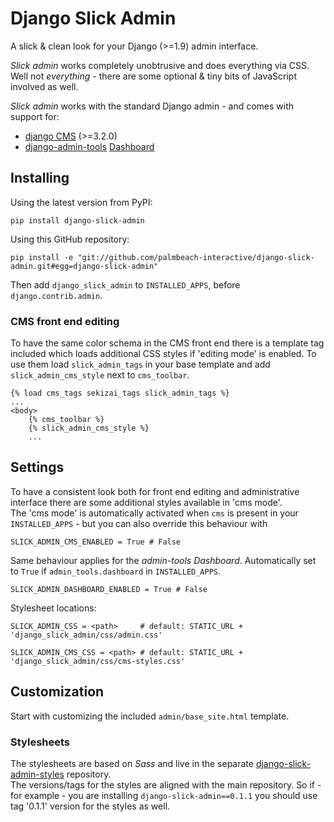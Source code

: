 Django Slick Admin
===================

A slick & clean look for your Django (>=1.9) admin interface.

*Slick admin* works completely unobtrusive and does everything via CSS. 
Well not *everything* - there are some optional & tiny bits of JavaScript involved as well.

*Slick admin* works with the standard Django admin - and comes with support for:

 - [django CMS](https://www.django-cms.org/en/) (>=3.2.0)
 - [django-admin-tools](https://github.com/django-admin-tools/django-admin-tools) [Dashboard](http://django-admin-tools.readthedocs.io/en/latest/dashboard.html)


Installing
----------

Using the latest version from PyPI:

    pip install django-slick-admin

Using this GitHub repository:

    pip install -e "git://github.com/palmbeach-interactive/django-slick-admin.git#egg=django-slick-admin"


Then add `django_slick_admin` to `INSTALLED_APPS`, before `django.contrib.admin`.


### CMS front end editing

To have the same color schema in the CMS front end there is a template tag included which loads additional CSS styles
if 'editing mode' is enabled. To use them load `slick_admin_tags` in your base template and add `slick_admin_cms_style` 
next to `cms_toolbar`.

    {% load cms_tags sekizai_tags slick_admin_tags %}
    ...
    <body>
        {% cms_toolbar %}
        {% slick_admin_cms_style %}
        ...


Settings
--------

To have a consistent look both for front end editing and administrative interface there are some additional
styles available in 'cms mode'.  
The 'cms mode' is automatically activated when `cms` is present in your `INSTALLED_APPS` - but you can also 
override this behaviour with

    SLICK_ADMIN_CMS_ENABLED = True # False
    
Same behaviour applies for the *admin-tools Dashboard*. Automatically set to `True` if `admin_tools.dashboard` in `INSTALLED_APPS`.

    SLICK_ADMIN_DASHBOARD_ENABLED = True # False
    
    
Stylesheet locations:

    SLICK_ADMIN_CSS = <path>     # default: STATIC_URL + 'django_slick_admin/css/admin.css'
    
    SLICK_ADMIN_CMS_CSS = <path> # default: STATIC_URL + 'django_slick_admin/css/cms-styles.css'




Customization
-------------

Start with customizing the included `admin/base_site.html` template.


### Stylesheets

The stylesheets are based on *Sass* and live in the separate [django-slick-admin-styles](https://github.com/palmbeach-interactive/django-slick-admin-styles)
repository.  
The versions/tags for the styles are aligned with the main repository. So if - for example - you are installing `django-slick-admin==0.1.1` 
you should use tag '0.1.1' version for the styles as well.


